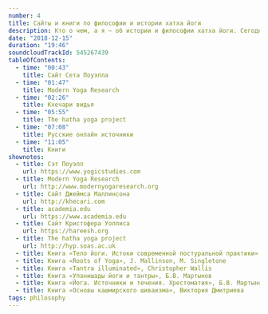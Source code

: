 ```yaml
---
number: 4
title: Сайты и книги по философии и истории хатха йоги
description: Кто о чем, а я — об истории и философии хатха йоги. Сегодня поговорим про крутые сайты и книги.
date: "2018-12-15"
duration: "19:46"
soundcloudTrackId: 545267439
tableOfContents:
  - time: "00:43"
    title: Сайт Сета Поуэлла
  - time: "01:47"
    title: Modern Yoga Research
  - time: "02:26"
    title: Кхечари видья
  - time: "05:55"
    title: The hatha yoga project
  - time: "07:08"
    title: Русские онлайн источники
  - time: "11:05"
    title: Книги
shownotes:
  - title: Сэт Поуэлл
    url: https://www.yogicstudies.com
  - title: Modern Yoga Research
    url: http://www.modernyogaresearch.org
  - title: Cайт Джеймса Маллинсона
    url: http://khecari.com
  - title: academia.edu
    url: https://www.academia.edu
  - title: Сайт Кристофера Уоллиса
    url: https://hareesh.org
  - title: The hatha yoga project
    url: http://hyp.soas.ac.uk
  - title: Книга «Тело йоги. Истоки современной постуральной практики», Марк Синглтон
  - title: Книга «Roots of Yoga», J. Mallinson, M. Singletone
  - title: Книга «Tantra illuminated», Christopher Wallis
  - title: Книга «Упанишады йоги и тантры», Б.В. Мартынов
  - title: Книга «Йога. Источники и течения. Хрестоматия», Б.В. Мартынов
  - title: Книга «Основы кашмирского шиваизма», Виктория Дмитриева
tags: philosophy
---
```

